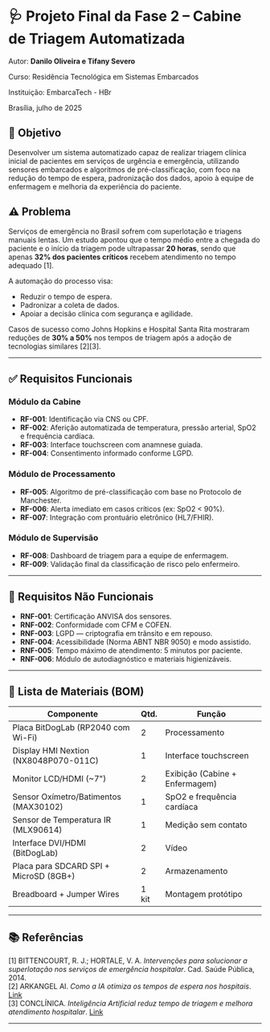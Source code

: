 
# 🩺 Projeto Final da Fase 2 – Cabine de Triagem Automatizada

Autor: **Danilo Oliveira e Tifany Severo**

Curso: Residência Tecnológica em Sistemas Embarcados

Instituição: EmbarcaTech - HBr

Brasília, julho de 2025

## 🎯 Objetivo

Desenvolver um sistema automatizado capaz de realizar triagem clínica inicial de pacientes em serviços de urgência e emergência, utilizando sensores embarcados e algoritmos de pré-classificação, com foco na redução do tempo de espera, padronização dos dados,  apoio à equipe de enfermagem e melhoria da experiência do paciente.

## ⚠️ Problema

Serviços de emergência no Brasil sofrem com superlotação e triagens manuais lentas. Um estudo apontou que o tempo médio entre a chegada do paciente e o início da triagem pode ultrapassar **20 horas**, sendo que apenas **32% dos pacientes críticos** recebem atendimento no tempo adequado [1].

A automação do processo visa:
- Reduzir o tempo de espera.
- Padronizar a coleta de dados.
- Apoiar a decisão clínica com segurança e agilidade.

Casos de sucesso como Johns Hopkins e Hospital Santa Rita mostraram reduções de **30% a 50%** nos tempos de triagem após a adoção de tecnologias similares [2][3].

---

## ✅ Requisitos Funcionais

### Módulo da Cabine
- **RF-001**: Identificação via CNS ou CPF.
- **RF-002**: Aferição automatizada de temperatura, pressão arterial, SpO2 e frequência cardíaca.
- **RF-003**: Interface touchscreen com anamnese guiada.
- **RF-004**: Consentimento informado conforme LGPD.

### Módulo de Processamento
- **RF-005**: Algoritmo de pré-classificação com base no Protocolo de Manchester.
- **RF-006**: Alerta imediato em casos críticos (ex: SpO2 < 90%).
- **RF-007**: Integração com prontuário eletrônico (HL7/FHIR).

### Módulo de Supervisão
- **RF-008**: Dashboard de triagem para a equipe de enfermagem.
- **RF-009**: Validação final da classificação de risco pelo enfermeiro.

---

## 🔐 Requisitos Não Funcionais

- **RNF-001**: Certificação ANVISA dos sensores.
- **RNF-002**: Conformidade com CFM e COFEN.
- **RNF-003**: LGPD — criptografia em trânsito e em repouso.
- **RNF-004**: Acessibilidade (Norma ABNT NBR 9050) e modo assistido.
- **RNF-005**: Tempo máximo de atendimento: 5 minutos por paciente.
- **RNF-006**: Módulo de autodiagnóstico e materiais higienizáveis.

---

## 🔧 Lista de Materiais (BOM)

| Componente                                  | Qtd. | Função |
|---------------------------------------------|------|--------|
| Placa BitDogLab (RP2040 com Wi-Fi)          | 2    | Processamento |
| Display HMI Nextion (NX8048P070-011C)       | 1    | Interface touchscreen |
| Monitor LCD/HDMI (~7")                      | 2    | Exibição (Cabine + Enfermagem) |
| Sensor Oxímetro/Batimentos (MAX30102)       | 1    | SpO2 e frequência cardíaca |
| Sensor de Temperatura IR (MLX90614)         | 1    | Medição sem contato |
| Interface DVI/HDMI (BitDogLab)              | 2    | Vídeo |
| Placa para SDCARD SPI + MicroSD (8GB+)      | 2    | Armazenamento |
| Breadboard + Jumper Wires                   | 1 kit| Montagem protótipo |

---

## 📚 Referências

[1] BITTENCOURT, R. J.; HORTALE, V. A. *Intervenções para solucionar a superlotação nos serviços de emergência hospitalar*. Cad. Saúde Pública, 2014.  
[2] ARKANGEL AI. *Como a IA otimiza os tempos de espera nos hospitais*. [Link](https://www.arkangel.ai/br/blog-ai/complete-guide-on-how-ai-optimizes-hospital-waiting-times)  
[3] CONCLÍNICA. *Inteligência Artificial reduz tempo de triagem e melhora atendimento hospitalar*. [Link](https://conclinica.com.br/inteligencia-artificial-reduz-tempo-de-triagem-e-melhora-atendimento-hospitalar/)

---



